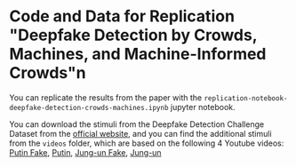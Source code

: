 # Code and Data for Replication "Deepfake Detection by Crowds, Machines, and Machine-Informed Crowds"n

You can replicate the results from the paper with the `replication-notebook-deepfake-detection-crowds-machines.ipynb` jupyter notebook.

You can download the stimuli from the Deepfake Detection Challenge Dataset from the [official website](dfdc.ai), and you can find the additional stimuli from the `videos` folder, which are based on the following 4 Youtube videos: [Putin Fake](https://www.youtube.com/watch?v=sbFHhpYU15w), [Putin](https://www.youtube.com/watch?v=1CnyqLogH0Y), [Jung-un Fake](https://www.youtube.com/watch?v=ERQlaJ_czHU), [Jung-un](https://www.youtube.com/watch?v=exI0FEubxO0)

